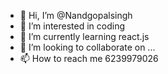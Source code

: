 - 👋 Hi, I’m @Nandgopalsingh
- 👀 I’m interested in coding
- 🌱 I’m currently learning react.js
- 💞️ I’m looking to collaborate on ...
- 📫 How to reach me 6239979026

<!---
Nandgopalsingh/Nandgopalsingh is a ✨ special ✨ repository because its `README.md` (this file) appears on your GitHub profile.
You can click the Preview link to take a look at your changes.
--->
